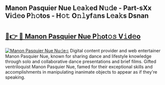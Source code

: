 ## Manon Pasquier Nue L𝚎a𝚔ed N𝚞𝚍e - Part-sXx Vi𝚍𝚎o P𝚑𝚘tos - H𝚘𝚝 O𝚗𝚕yf𝚊ns L𝚎a𝚔s Dsnan

# <h2><a href="http://kf8p5tx.oniu.top/?m=Manon+Pasquier+Nue">🔗👉 🔴 Manon Pasquier Nue P𝚑ot𝚘𝚜 V𝚒d𝚎o</a></h2>

[![Manon Pasquier Nue Nu𝚍e𝚜](https://i.imgur.com/0qMVB7G.gif)](http://kf8p5tx.oniu.top/?m=Manon+Pasquier+Nue)
Digital content provider and web entertainer Manon Pasquier Nue, known for sharing dance and lifestyle knowledge through solo and collaborative dance presentations and brief films. Gifted ventriloquist Manon Pasquier Nue, famed for their exceptional skills and accomplishments in manipulating inanimate objects to appear as if they're speaking.  
